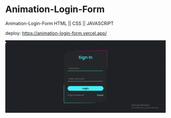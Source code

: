 # Animation-Login-Form
Animation-Login-Form HTML || CSS || JAVASCRIPT

deploy: https://animation-login-form.vercel.app/

<img src="fondo.gif">

